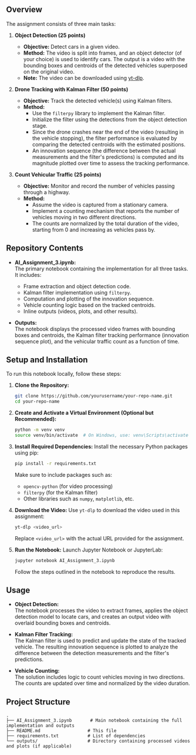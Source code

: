 ## Overview

The assignment consists of three main tasks:

1. **Object Detection (25 points)**
   - **Objective:** Detect cars in a given video.
   - **Method:** The video is split into frames, and an object detector (of your choice) is used to identify cars. The output is a video with the bounding boxes and centroids of the detected vehicles superposed on the original video.
   - **Note:** The video can be downloaded using [yt-dlp](https://github.com/yt-dlp/yt-dlp).

2. **Drone Tracking with Kalman Filter (50 points)**
   - **Objective:** Track the detected vehicle(s) using Kalman filters.
   - **Method:** 
     - Use the `filterpy` library to implement the Kalman filter.
     - Initialize the filter using the detections from the object detection stage.
     - Since the drone crashes near the end of the video (resulting in the vehicle stopping), the filter performance is evaluated by comparing the detected centroids with the estimated positions.
     - An innovation sequence (the difference between the actual measurements and the filter's predictions) is computed and its magnitude plotted over time to assess the tracking performance.

3. **Count Vehicular Traffic (25 points)**
   - **Objective:** Monitor and record the number of vehicles passing through a highway.
   - **Method:** 
     - Assume the video is captured from a stationary camera.
     - Implement a counting mechanism that reports the number of vehicles moving in two different directions.
     - The counts are normalized by the total duration of the video, starting from 0 and increasing as vehicles pass by.

## Repository Contents

- **AI_Assignment_3.ipynb:**  
  The primary notebook containing the implementation for all three tasks. It includes:
  - Frame extraction and object detection code.
  - Kalman filter implementation using `filterpy`.
  - Computation and plotting of the innovation sequence.
  - Vehicle counting logic based on the tracked centroids.
  - Inline outputs (videos, plots, and other results).

- **Outputs:**  
  The notebook displays the processed video frames with bounding boxes and centroids, the Kalman filter tracking performance (innovation sequence plot), and the vehicular traffic count as a function of time.

## Setup and Installation

To run this notebook locally, follow these steps:

1. **Clone the Repository:**
   ```bash
   git clone https://github.com/yourusername/your-repo-name.git
   cd your-repo-name
   ```

2. **Create and Activate a Virtual Environment (Optional but Recommended):**
   ```bash
   python -m venv venv
   source venv/bin/activate  # On Windows, use: venv\Scripts\activate
   ```

3. **Install Required Dependencies:**
   Install the necessary Python packages using pip:
   ```bash
   pip install -r requirements.txt
   ```
   Make sure to include packages such as:
   - `opencv-python` (for video processing)
   - `filterpy` (for the Kalman filter)
   - Other libraries such as `numpy`, `matplotlib`, etc.

4. **Download the Video:**
   Use `yt-dlp` to download the video used in this assignment:
   ```bash
   yt-dlp <video_url>
   ```
   Replace `<video_url>` with the actual URL provided for the assignment.

5. **Run the Notebook:**
   Launch Jupyter Notebook or JupyterLab:
   ```bash
   jupyter notebook AI_Assignment_3.ipynb
   ```
   Follow the steps outlined in the notebook to reproduce the results.

## Usage

- **Object Detection:**  
  The notebook processes the video to extract frames, applies the object detection model to locate cars, and creates an output video with overlaid bounding boxes and centroids.

- **Kalman Filter Tracking:**  
  The Kalman filter is used to predict and update the state of the tracked vehicle. The resulting innovation sequence is plotted to analyze the difference between the detection measurements and the filter's predictions.

- **Vehicle Counting:**  
  The solution includes logic to count vehicles moving in two directions. The counts are updated over time and normalized by the video duration.

## Project Structure

```
.
├── AI_Assignment_3.ipynb       # Main notebook containing the full implementation and outputs
├── README.md                  # This file
├── requirements.txt           # List of dependencies
└── outputs/                   # Directory containing processed videos and plots (if applicable)
```
